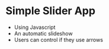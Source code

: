 # Simple Slider App

* Using Javascript
* An automatic slideshow
* Users can control if they use arrows

